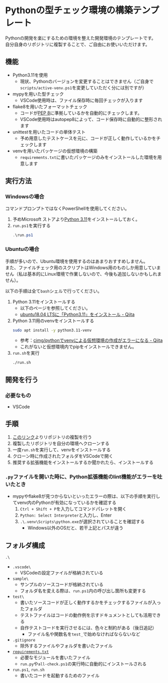 # Pythonの型チェック環境の構築テンプレート
Pythonの開発を楽にするための環境を整えた開発環境のテンプレートです。 \
自分自身のリポジトリに複製することで、ご自由にお使いいただけます。

## 機能
- Python3.11を使用
    - 現状、Pythonのバージョンを変更することはできません（ご自身で`scripts/active-venv.ps1`を変更していただく分には別ですが）
- mypyを用いた型チェック
    - VSCode使用時は、ファイル保存時に毎回チェックが入ります
- flake8を用いたフォーマットチェック
    - コードが[PEP 8](https://pep8-ja.readthedocs.io/ja/latest/)に準拠しているかを自動的にチェックします。
    - VSCode使用時はautopep8によって、コード保存時に自動的に整形されます
- unittestを用いたコードの単体テスト
    - 予め用意したテストケースを元に、コードが正しく動作しているかをチェックします
- venvを用いたパッケージの仮想環境の構築
    - `requirements.txt`に書いたパッケージのみをインストールした環境を用意します


## 実行方法
### Windowsの場合

コマンドプロンプトではなくPowerShellを使用してください。
1. 予めMicrosoft ストアより[Python 3.11](https://www.microsoft.com/store/productId/9NRWMJP3717K)をインストールしておく。
1. `run.ps1`を実行する
    ```ps1
    .\run.ps1
    ```


### Ubuntuの場合
手順が多いので、Ubuntu環境を使用するのはあまりおすすめしません。 \
また、ファイルチェック用のスクリプトはWindows用のものしか用意していません（私は基本的にLinux環境で作業しないので、今後も追加しないかもしれません）。

以下の手順は全て`bash`シェルで行ってください。
1. Python 3.11をインストールする
    - 以下のページを参照してください。
    - [ubuntu18.04 LTSに「Python3.11」をインストール - Qiita](https://qiita.com/se_boku/items/4b702d72d46d91806978)
1. Python 3.11用のvenvをインストールする
    ```sh
    sudo apt install -y python3.11-venv
    ```
    - 参考：[cimg/pythonでvenvによる仮想環境の作成がエラーになる - Qiita](https://qiita.com/sin9270/items/7a17d21ccd7c2531ac41)
    - これがないと仮想環境内でpipをインストールできません。
1. `run.sh`を実行
    ```sh
    ./run.sh
    ```


## 開発を行う
### 必要なもの
- VSCode

## 手順
1. [このリンク](https://github.com/MijinkoSD/strongest-python-env/generate)よりリポジトリの複製を行う
1. 複製したリポジトリを自分の環境へクローンする
1. 一度`run.sh`を実行して、venvをインストールする
1. クローン時に作成されたフォルダをVSCodeで開く
1. 推奨する拡張機能をインストールするか聞かれたら、インストールする

### `.py`ファイルを開いた時に、Python拡張機能のlint機能がエラーを吐いたとき
- mypyやflake8が見つからないといったエラーの際は、以下の手順を実行してvenv内のPythonが有効になっているかを確認する
    1. `Ctrl + Shift + P`を入力してコマンドパレットを開く
    1. `Python: Select Interpreter`と入力し、Enter
    1. `.\.venv\Scripts\python.exe`が選択されていることを確認する
        - Windows以外のOSだと、若干上記とパスが違う


## フォルダ構成

`.\`
- `.vscode\`
    - VSCodeの設定ファイルが格納されている
- `sample\`
    - サンプルのソースコードが格納されている
    - フォルダ名を変える際は、`run.ps1`内の呼び出し箇所も変更する
- `test\`
    - 書いたソースコードが正しく動作するかをチェックするファイルが入ったフォルダ
    - テストファイルはコードの動作例を示すドキュメントとしても活用できる
    - 自作テストコードを実行させるには、色々と制約がある（後日追記）
        - ファイル名や関数名を`test_`で始めなければならないなど
- `.gitignore`
    - 除外するファイルやフォルダを書いたファイル
- [`requirements.txt`](https://scrapbox.io/Mijinko/requirements.txt)
    - 必要なモジュールを書いたファイル
    - `run.py`や`all-check.ps1`の実行時に自動的にインストールされる
- `run.ps1`, `run.sh`
    - 書いたコードを起動するためのファイル
